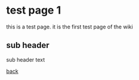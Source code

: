 <!--
author: gbmor
title: No Description
-->

# test page 1

this is a test page. it is the first test page of the wiki

## sub header

sub header text

[back](/)
